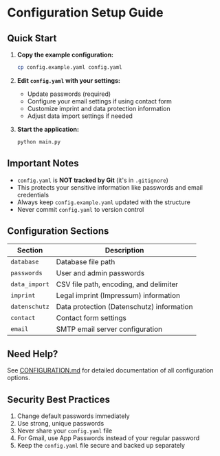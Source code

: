 # Configuration Setup Guide

## Quick Start

1. **Copy the example configuration:**
   ```bash
   cp config.example.yaml config.yaml
   ```

2. **Edit `config.yaml` with your settings:**
   - Update passwords (required)
   - Configure your email settings if using contact form
   - Customize imprint and data protection information
   - Adjust data import settings if needed

3. **Start the application:**
   ```bash
   python main.py
   ```

## Important Notes

- `config.yaml` is **NOT tracked by Git** (it's in `.gitignore`)
- This protects your sensitive information like passwords and email credentials
- Always keep `config.example.yaml` updated with the structure
- Never commit `config.yaml` to version control

## Configuration Sections

| Section | Description |
|---------|-------------|
| `database` | Database file path |
| `passwords` | User and admin passwords |
| `data_import` | CSV file path, encoding, and delimiter |
| `imprint` | Legal imprint (Impressum) information |
| `datenschutz` | Data protection (Datenschutz) information |
| `contact` | Contact form settings |
| `email` | SMTP email server configuration |

## Need Help?

See [CONFIGURATION.md](CONFIGURATION.md) for detailed documentation of all configuration options.

## Security Best Practices

1. Change default passwords immediately
2. Use strong, unique passwords
3. Never share your `config.yaml` file
4. For Gmail, use App Passwords instead of your regular password
5. Keep the `config.yaml` file secure and backed up separately

